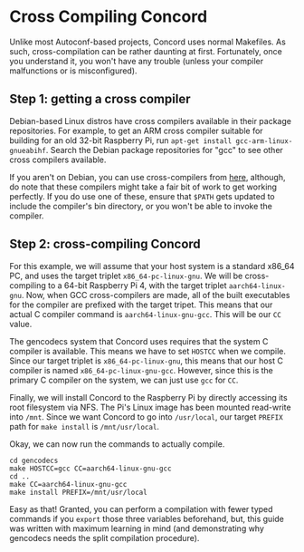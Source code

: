 # Cross Compiling Concord

Unlike most Autoconf-based projects, Concord uses normal Makefiles. As such,
cross-compilation can be rather daunting at first. Fortunately, once you
understand it, you won't have any trouble (unless your compiler malfunctions
or is misconfigured).

## Step 1: getting a cross compiler

Debian-based Linux distros have cross compilers available in their package
repositories. For example, to get an ARM cross compiler suitable for building
for an old 32-bit Raspberry Pi, run `apt-get install gcc-arm-linux-gnueabihf`.
Search the Debian package repositories for "gcc" to see other cross compilers
available.

If you aren't on Debian, you can use cross-compilers from [here](https://mirrors.edge.kernel.org/pub/tools/crosstool/), although, do note that these compilers
might take a fair bit of work to get working perfectly. If you do use one of
these, ensure that `$PATH` gets updated to include the compiler's bin directory,
or you won't be able to invoke the compiler.

## Step 2: cross-compiling Concord

For this example, we will assume that your host system is a standard x86_64
PC, and uses the target triplet `x86_64-pc-linux-gnu`. We will be
cross-compiling to a 64-bit Raspberry Pi 4, with the target triplet
`aarch64-linux-gnu`. Now, when GCC cross-compilers are made, all of the built
executables for the compiler are prefixed with the target tripet. This means
that our actual C compiler command is `aarch64-linux-gnu-gcc`. This will be
our `CC` value.

The gencodecs system that Concord uses requires that the system C compiler is
available. This means we have to set `HOSTCC` when we compile. Since our
target triplet is `x86_64-pc-linux-gnu`, this means that our host C compiler
is named `x86_64-pc-linux-gnu-gcc`. However, since this is the primary C
compiler on the system, we can just use `gcc` for `CC`.

Finally, we will install Concord to the Raspberry Pi by directly accessing its
root filesystem via NFS. The Pi's Linux image has been mounted read-write into
`/mnt`. Since we want Concord to go into `/usr/local`, our target `PREFIX`
path for `make install` is `/mnt/usr/local`.

Okay, we can now run the commands to actually compile.

```console
cd gencodecs
make HOSTCC=gcc CC=aarch64-linux-gnu-gcc
cd ..
make CC=aarch64-linux-gnu-gcc
make install PREFIX=/mnt/usr/local
```

Easy as that! Granted, you can perform a compilation with fewer typed commands
if you `export` those three variables beforehand, but, this guide was written
with maximum learning in mind (and demonstrating why gencodecs needs the
split compilation procedure).
